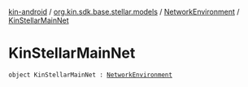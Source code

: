 [kin-android](../../index.md) / [org.kin.sdk.base.stellar.models](../index.md) / [NetworkEnvironment](index.md) / [KinStellarMainNet](./-kin-stellar-main-net.md)

# KinStellarMainNet

`object KinStellarMainNet : `[`NetworkEnvironment`](index.md)